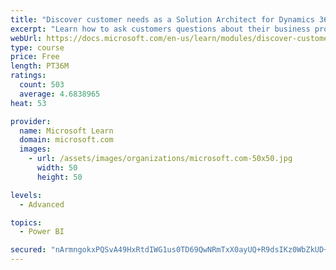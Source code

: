```yaml
---
title: "Discover customer needs as a Solution Architect for Dynamics 365 and Power Platform"
excerpt: "Learn how to ask customers questions about their business processes and feature requirements to create a viable solution."
webUrl: https://docs.microsoft.com/en-us/learn/modules/discover-customer-needs/
type: course
price: Free
length: PT36M
ratings:
  count: 503
  average: 4.6838965
heat: 53

provider:
  name: Microsoft Learn
  domain: microsoft.com
  images:
    - url: /assets/images/organizations/microsoft.com-50x50.jpg
      width: 50
      height: 50

levels:
  - Advanced

topics:
  - Power BI

secured: "nArmngokxPQSvA49HxRtdIWG1us0TD69QwNRmTxX0ayUQ+R9dsIKz0WbZkUD+mTM9vGMSI2sR2TZuRQ7ZJW2bSEZNQ0eh4jqEgPDNNkKRl4RFqIirnMXIgOY9/QwXuIZQI+39v4BZ4a9lMOmJzp1EK4P2axsUC6iFOiaG6rGnd4r5nLEEFOhZ9e4a2C1V2r7kkeo0bbxTnnjpMQlJTprqb5EZ8Sveyn3WD1puO6auUeJxDDCUg2OyGut6jRFlLDbU9o9OE9oVfhy5Vaq3DxHxGYN2aUu3O0r6qXIBZlHzOpwlmSr/LR9MpGgGoQFyrvGl9SY29o7XIBrR4BQntZADia1hzzVjO3oONU3e4c23a/aG1Bn7RU7hTTm3osEpNs5afxdzHWYmDaTSBGOR6ktInkITyEXpQyupDHvyKMhyuY=;sFA7CC6h/5xbDYxSdZi65g=="
---
```


